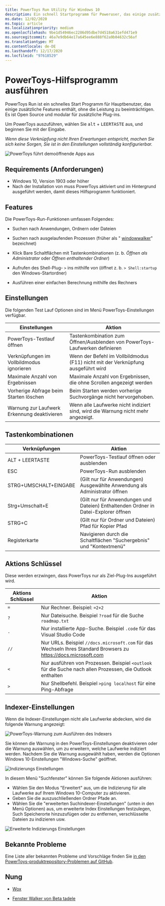 ```yaml
---
title: PowerToys Run Utility für Windows 10
description: Ein schnell Startprogramm für Poweruser, das einige zusätzliche Features ohne Leistungseinbußen enthält.
ms.date: 12/02/2020
ms.topic: article
ms.localizationpriority: medium
ms.openlocfilehash: 9be1d54946ec2286d95dbe7d4518a631efd471e9
ms.sourcegitcommit: 46a7e9db64e17a645ee6e888f62a9b04632c56af
ms.translationtype: MT
ms.contentlocale: de-DE
ms.lasthandoff: 12/17/2020
ms.locfileid: "97618529"
---
```

# <a name="powertoys-run-utility"></a>PowerToys-Hilfsprogramm ausführen

PowerToys Run ist ein schnelles Start Programm für Hauptbenutzer, das einige zusätzliche Features enthält, ohne die Leistung zu beeinträchtigen. Es ist Open Source und modular für zusätzliche Plug-ins.

Um PowerToys auszuführen, wählen Sie <kbd>alt</kbd> + <kbd>LEERTASTE</kbd> aus, und beginnen Sie mit der Eingabe.

*Wenn diese Verknüpfung nicht Ihren Erwartungen entspricht, machen Sie sich keine Sorgen, Sie ist in den Einstellungen vollständig konfigurierbar.*

![PowerToys führt demoöffnende Apps aus](../images/pt-powerrun-demo.gif)

## <a name="requirements"></a>Requirements (Anforderungen)

- Windows 10, Version 1903 oder höher
- Nach der Installation von muss PowerToys aktiviert und im Hintergrund ausgeführt werden, damit dieses Hilfsprogramm funktioniert.

## <a name="features"></a>Features

Die PowerToys-Run-Funktionen umfassen Folgendes:

- Suchen nach Anwendungen, Ordnern oder Dateien

- Suchen nach ausgelaufenden Prozessen (früher als " [windowwalker](https://github.com/betsegaw/windowwalker/)" bezeichnet)

- Klick Bare Schaltflächen mit Tastenkombinationen (z. b. *Öffnen als Administrator* oder *Öffnen enthaltender Ordner*)

- Aufrufen des Shell-Plug- `>`  ins mithilfe von (öffnet z. b. `> Shell:startup` den Windows-Startordner)

- Ausführen einer einfachen Berechnung mithilfe des Rechners

## <a name="settings"></a>Einstellungen

Die folgenden Test Lauf Optionen sind im Menü PowerToys-Einstellungen verfügbar.

  | **Einstellungen** |**Aktion** |
  | --- | --- |
  | PowerToys-Testlauf öffnen | Tastenkombination zum Öffnen/Ausblenden von PowerToys-Laufwerken definieren |
  | Verknüpfungen im Vollbildmodus ignorieren |  Wenn der Befehl im Vollbildmodus (F11) nicht mit der Verknüpfung ausgeführt wird |
  | Maximale Anzahl von Ergebnissen |  Maximale Anzahl von Ergebnissen, die ohne Scrollen angezeigt werden |
  | Vorherige Abfrage beim Starten löschen | Beim Starten werden vorherige Suchvorgänge nicht hervorgehoben. |
  | Warnung zur Laufwerk Erkennung deaktivieren | Wenn alle Laufwerke nicht indiziert sind, wird die Warnung nicht mehr angezeigt. |

## <a name="keyboard-shortcuts"></a>Tastenkombinationen

  | **Verknüpfungen** | **Aktion** |
  | --- | --- |
  | ALT + LEERTASTE | PowerToys-Testlauf öffnen oder ausblenden |
  | ESC | PowerToys-Run ausblenden |
  | STRG+UMSCHALT+EINGABE | (Gilt nur für Anwendungen) Ausgewählte Anwendung als Administrator öffnen |
  | Strg+Umschalt+E | (Gilt nur für Anwendungen und Dateien) Enthaltenden Ordner in Datei-Explorer öffnen |
  | STRG+C | (Gilt nur für Ordner und Dateien) Pfad für Kopier Pfad |
  | Registerkarte | Navigieren durch die Schaltflächen "Suchergebnis" und "Kontextmenü" |

## <a name="action-key"></a>Aktions Schlüssel

Diese werden erzwingen, dass PowerToys nur als Ziel-Plug-Ins ausgeführt wird.

  | **Aktions Schlüssel** | **Aktion** |
  | --- | --- |
  | `=` | Nur Rechner. Beispiel: `=2+2` |
  | `?` | Nur Dateisuche. Beispiel `?road` für die Suche `roadmap.txt` |
  | `.` | Nur installierte App-Suche. Beispiel `.code` für das Visual Studio Code |
  | `//` | Nur URLs. Beispiel `//docs.microsoft.com` für das Wechseln Ihres Standard Browsers zu https://docs.microsoft.com |
  | `<` | Nur ausführen von Prozessen. Beispiel `<outlook` für die Suche nach allen Prozessen, die Outlook enthalten |
  | `>` | Nur Shellbefehl. Beispiel `>ping localhost` für eine Ping-Abfrage |

## <a name="indexer-settings"></a>Indexer-Einstellungen

Wenn die Indexer-Einstellungen nicht alle Laufwerke abdecken, wird die folgende Warnung angezeigt:

![PowerToys-Warnung zum Ausführen des Indexers](../images/pt-run-warning.png)

Sie können die Warnung in den PowerToys-Einstellungen deaktivieren oder die Warnung auswählen, um zu erweitern, welche Laufwerke indiziert werden. Nachdem Sie die Warnung ausgewählt haben, werden die Optionen Windows 10-Einstellungen "Windows-Suche" geöffnet.

![Indizierungs Einstellungen](../images/pt-run-indexing.png)

In diesem Menü "Suchfenster" können Sie folgende Aktionen ausführen:

- Wählen Sie den Modus "Erweitert" aus, um die Indizierung für alle Laufwerke auf Ihrem Windows 10-Computer zu aktivieren.
- Geben Sie die auszuschließenden Ordner Pfade an.
- Wählen Sie die "erweiterten Suchindexer-Einstellungen" (unten in den Menü Optionen) aus, um erweiterte Index Einstellungen festzulegen, Such Speicherorte hinzuzufügen oder zu entfernen, verschlüsselte Dateien zu indizieren usw.

![Erweiterte Indizierungs Einstellungen](../images/pt-run-indexing-advanced.png)

## <a name="known-issues"></a>Bekannte Probleme

Eine Liste aller bekannten Probleme und Vorschläge finden Sie [in den PowerToys-produktrepository-Problemen auf GitHub](https://github.com/microsoft/PowerToys/issues?q=is%3Aopen+is%3Aissue+label%3AProduct-Launcher).

## <a name="attribution"></a>Nung

- [Wox](https://github.com/Wox-launcher/Wox/)

- [Fenster Walker von Beta tadele](https://github.com/betsegaw/windowwalker)
